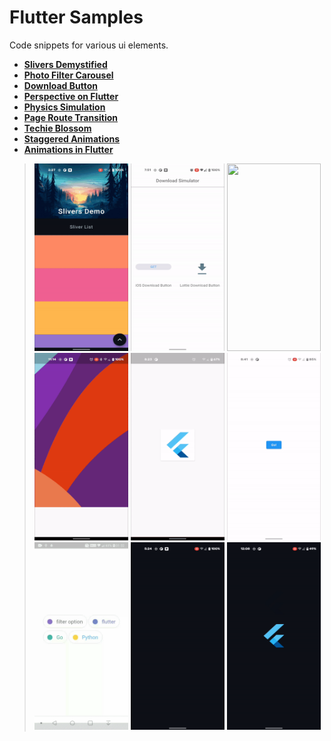 # Flutter Samples

Code snippets for various ui elements.

- **[Slivers Demystified](https://medium.com/flutter/slivers-demystified-6ff68ab0296f)**
- **[Photo Filter Carousel](https://flutter.dev/docs/cookbook/effects/photo-filter-carousel#add-a-selector-ring-and-dark-gradient)**
- **[Download Button](https://flutter.dev/docs/cookbook/effects/download-button.html)**
- **[Perspective on Flutter](https://medium.com/flutter/perspective-on-flutter-6f832f4d912e)**
- **[Physics Simulation](https://flutter.dev/docs/cookbook/animation/physics-simulation)**
- **[Page Route Transition](https://flutter.dev/docs/cookbook/animation/page-route-animation.html)**
- **[Techie Blossom](https://www.youtube.com/channel/UC3wqIkiaOUpO6EjJoCwH6_Q)**
- **[Staggered Animations](https://flutter.dev/docs/development/ui/animations/staggered-animations)**
- **[Animations in Flutter](https://flutter.dev/docs/development/ui/animations/tutorial)**

> <img src="https://github.com/hauntarl/hauntarl/blob/master/flutter-samples/slivers-demo.gif" width="150" height="300">
> <img src="https://github.com/hauntarl/hauntarl/blob/master/flutter-samples/download-button.gif" width="150" height="300">
> <img src="https://github.com/hauntarl/hauntarl/blob/master/flutter-samples/photo-filter-carousel.gif" width="150" height="300">
> <img src="https://github.com/hauntarl/hauntarl/blob/master/flutter-samples/perspective-demo.gif" width="150" height="300">
> <img src="https://github.com/hauntarl/hauntarl/blob/master/flutter-samples/physics-simulation.gif" width="150" height="300">
> <img src="https://github.com/hauntarl/hauntarl/blob/master/flutter-samples/route-layout-demo.gif" width="150" height="300">
> <img src="https://github.com/hauntarl/hauntarl/blob/master/flutter-samples/google-filters.gif" width="150" height="300">
> <img src="https://github.com/hauntarl/hauntarl/blob/master/flutter-samples/staggered-demo.gif" width="150" height="300">
> <img src="https://github.com/hauntarl/hauntarl/blob/master/flutter-samples/animation-demo.gif" width="150" height="300">
